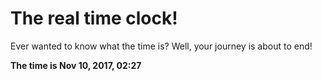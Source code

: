 # The real time clock!

Ever wanted to know what the time is? Well, your journey is about to end!

**The time is Nov 10, 2017, 02:27**